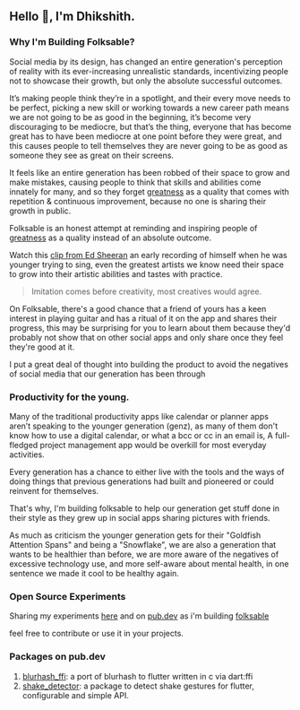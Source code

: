 ## Hello 👋, I'm Dhikshith.

### Why I'm Building Folksable?

Social media by its design, has changed an entire generation's perception of reality with its ever-increasing unrealistic standards, incentivizing people not to showcase their growth, but only the absolute successful outcomes.

It’s making people think they’re in a spotlight, and their every move needs to be perfect, picking a new skill or working towards a new career path means we are not going to be as good in the beginning, it’s become very discouraging to be mediocre, but that’s the thing, everyone that has become great has to have been mediocre at one point before they were great, and this causes people to tell themselves they are never going to be as good as someone they see as great on their screens.

It feels like an entire generation has been robbed of their space to grow and make mistakes, causing people to think that skills and abilities come innately for many, and so they forget [greatness](https://about.folksable.com/greatness) as a quality that comes with repetition & continuous improvement, because no one is sharing their growth in public.

Folksable is an honest attempt at reminding and inspiring people of [greatness](https://about.folksable.com/greatness) as a quality instead of an absolute outcome.

Watch this [clip from Ed Sheeran](https://youtu.be/flkjMuaKYQU?t=35) an early recording of himself when he was younger trying to sing, even the greatest artists we know need their space to grow into their artistic abilities and tastes with practice. 

> Imitation comes before creativity, most creatives would agree.

On Folksable, there's a good chance that a friend of yours has a keen interest in playing guitar and has a ritual of it on the app and shares their progress, this may be surprising for you to learn about them because they'd probably not show that on other social apps and only share once they feel they're good at it.

I put a great deal of thought into building the product to avoid the negatives of social media that our generation has been through

### Productivity for the young.

Many of the traditional productivity apps like calendar or planner apps aren’t speaking to the younger generation (genz), as many of them don't know how to use a digital calendar, or what a bcc or cc in an email is,  A full-fledged project management app would be overkill for most everyday activities.

Every generation has a chance to either live with the tools and the ways of doing things that previous generations had built and pioneered or could reinvent for themselves.

That's why, I'm building folksable to help our generation get stuff done in their style as they grew up in social apps sharing pictures with friends.

As much as criticism the younger generation gets for their "Goldfish Attention Spans" and being a "Snowflake", we are also a generation that wants to be healthier than before, we are more aware of the negatives of excessive technology use, and more self-aware about mental health, in one sentence we made it cool to be healthy again. 

### Open Source Experiments

Sharing my experiments [here](https://github.com/orgs/folksable/repositories) and on [pub.dev](https://pub.dev/publishers/folksable.com/packages) as i'm building [folksable](https://folksable.com)

feel free to contribute or use it in your projects.

### Packages on pub.dev
1. [blurhash_ffi](https://pub.dev/packages/blurhash_ffi): a port of blurhash to flutter written in c via dart:ffi
2. [shake_detector](https://pub.dev/packages/shake_detector): a package to detect shake gestures for flutter, configurable and simple API.


